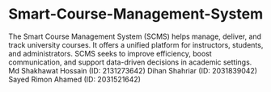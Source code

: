 # Smart-Course-Management-System
The Smart Course Management System (SCMS) helps manage, deliver, and track university courses. It offers a unified platform for instructors, students, and administrators. SCMS seeks to improve efficiency, boost communication, and support data-driven decisions in academic settings.
Md Shakhawat Hossain (ID: 2131273642)
Dihan Shahriar (ID: 2031839042)
Sayed Rimon Ahamed  (ID: 2031521642)

